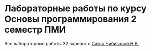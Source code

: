 # Лабораторные работы по курсу Основы программирования 2 семестр ПМИ
Все лабораторные работы 32 вариант с [Cайта Чибизовой Н.В.](http://natalia.appmat.ru/Delphi/term1)

